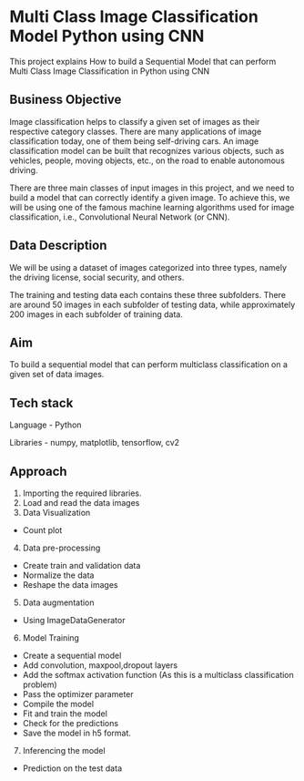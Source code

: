 
# Multi Class Image Classification Model Python using CNN

This project explains How to build a Sequential Model that can perform Multi Class Image Classification in Python using CNN


## Business Objective
Image classification helps to classify a given set of images as their respective category classes. There are many applications of image classification today, one of them being self-driving cars. An image classification model can be built that recognizes various objects, such as vehicles, people, moving objects, etc., on the road to enable autonomous driving.

There are three main classes of input images in this project, and we need to build a model that can correctly identify a given image. To achieve this, we will be using one of the famous machine learning algorithms used for image classification, i.e., Convolutional Neural Network (or CNN).
## Data Description

We will be using a dataset of images categorized into three types, namely the driving license, social security, and others.

The training and testing data each contains these three subfolders. There are around 50 images in each subfolder of testing data, while approximately 200 images in each subfolder of training data.
## Aim

To build a sequential model that can perform multiclass classification on a given set of data images.


## Tech stack

Language - Python

Libraries - numpy, matplotlib, tensorflow, cv2
## Approach

1. Importing the required libraries. 
2. Load and read the data images 
3. Data Visualization 
 * Count plot
4. Data pre-processing 
 * Create train and validation data 
 * Normalize the data 
 * Reshape the data images 
5. Data augmentation 
 * Using ImageDataGenerator 
6. Model Training 
 * Create a sequential model 
 * Add convolution, maxpool,dropout layers  
 * Add the softmax activation function (As this is a multiclass classification problem) 
 * Pass the optimizer parameter 
 * Compile the model  
 * Fit and train the model 
 * Check for the predictions 
 * Save the model in h5 format. 
7. Inferencing the model 
 * Prediction on the test data 

